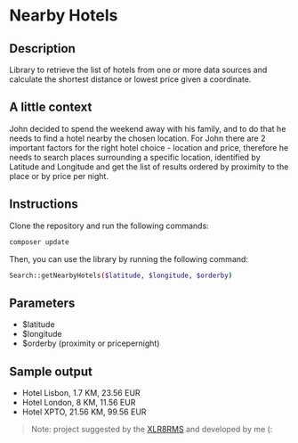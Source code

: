 # Nearby Hotels

## Description
Library to retrieve the list of hotels from one or more data sources and calculate the shortest distance or lowest price given a coordinate.

## A little context
John decided to spend the weekend away with his family, and to do that he needs to find a hotel nearby the chosen location. For John there are 2 important factors for the right hotel choice - location and price, therefore he needs to search places surrounding a specific location, identified by Latitude and Longitude and get the list of results ordered by proximity to the place or by price per night.

## Instructions
Clone the repository and run the following commands:

```sh
composer update
```

Then, you can use the library by running the following command:

```sh
Search::getNearbyHotels($latitude, $longitude, $orderby)
```

## Parameters
- $latitude
- $longitude
- $orderby (proximity or pricepernight)

## Sample output
- Hotel Lisbon, 1.7 KM, 23.56 EUR
- Hotel London, 8 KM, 11.56 EUR
- Hotel XPTO, 21.56 KM, 99.56 EUR

> Note: project suggested by the <a href="https://en.xlr8rms.com/" target="_blank">XLR8RMS</a> and developed by me (: